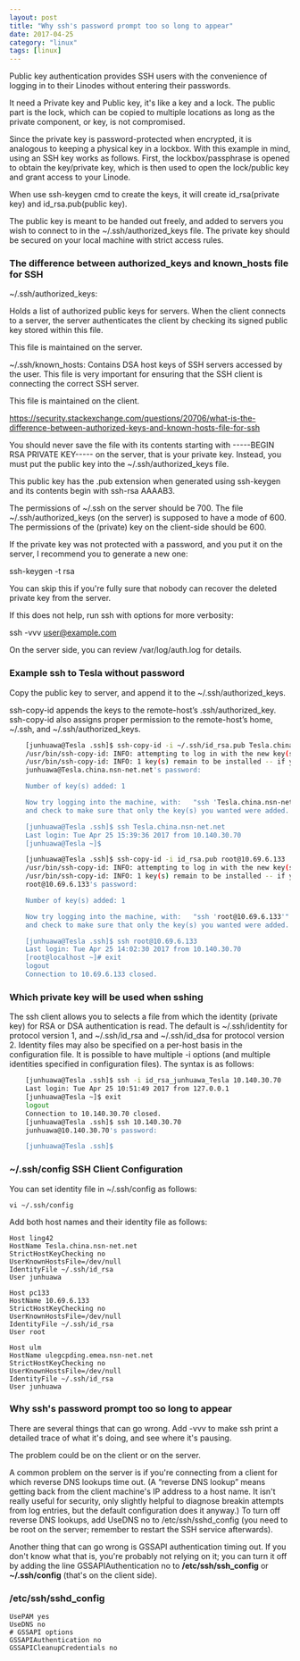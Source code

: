 ```yaml
---
layout: post
title: "Why ssh's password prompt too so long to appear"
date: 2017-04-25
category: "linux" 
tags: [linux]
---
```


Public key authentication provides SSH users with the convenience of logging
in to their Linodes without entering their passwords. 

It need a Private key and Public key, it's like a key and a lock. The public
part is the lock, which can be copied to multiple locations as long as the
private component, or key, is not compromised. 

Since the private key is password-protected when encrypted, it is analogous to
keeping a physical key in a lockbox. With this example in mind, using an SSH
key works as follows. First, the lockbox/passphrase is opened to obtain the
key/private key, which is then used to open the lock/public key and grant
access to your Linode.

When use ssh-keygen cmd to create the keys, it will create id_rsa(private key)
and id_rsa.pub(public key). 

The public key is meant to be handed out freely, and added to servers you wish
to connect to in the ~/.ssh/authorized_keys file. The private key should be
secured on your local machine with strict access rules.

### The difference between authorized_keys and known_hosts file for SSH

~/.ssh/authorized_keys: 

Holds a list of authorized public keys for servers. When the client connects
to a server, the server authenticates the client by checking its signed public
key stored within this file.

This file is maintained on the server. 

~/.ssh/known_hosts:
Contains DSA host keys of SSH servers accessed by the user. This file is very
important for ensuring that the SSH client is connecting the correct SSH
server.

This file is maintained on the client. 



https://security.stackexchange.com/questions/20706/what-is-the-difference-between-authorized-keys-and-known-hosts-file-for-ssh


You should never save the file with its contents starting with -----BEGIN RSA PRIVATE KEY----- on the server, that is your private key. Instead, you must put the public key into the ~/.ssh/authorized_keys file.

This public key has the .pub extension when generated using ssh-keygen and its contents begin with ssh-rsa AAAAB3. 

The permissions of ~/.ssh on the server should be 700. The file ~/.ssh/authorized_keys (on the server) is supposed to have a mode of 600. The permissions of the (private) key on the client-side should be 600.

If the private key was not protected with a password, and you put it on the server, I recommend you to generate a new one:

ssh-keygen -t rsa

You can skip this if you're fully sure that nobody can recover the deleted private key from the server.

If this does not help, run ssh with options for more verbosity:

ssh -vvv user@example.com

On the server side, you can review /var/log/auth.log for details.


### Example ssh to Tesla without password

Copy the public key to server, and append it to the ~/.ssh/authorized_keys.

ssh-copy-id appends the keys to the remote-host’s .ssh/authorized_key.
ssh-copy-id also assigns proper permission to the remote-host’s home, ~/.ssh,
and ~/.ssh/authorized_keys.

```sh
    [junhuawa@Tesla .ssh]$ ssh-copy-id -i ~/.ssh/id_rsa.pub Tesla.china.nsn-net.net
    /usr/bin/ssh-copy-id: INFO: attempting to log in with the new key(s), to filter out any that are already installed
    /usr/bin/ssh-copy-id: INFO: 1 key(s) remain to be installed -- if you are prompted now it is to install the new keys
    junhuawa@Tesla.china.nsn-net.net's password: 

    Number of key(s) added: 1

    Now try logging into the machine, with:   "ssh 'Tesla.china.nsn-net.net'"
    and check to make sure that only the key(s) you wanted were added.

    [junhuawa@Tesla .ssh]$ ssh Tesla.china.nsn-net.net
    Last login: Tue Apr 25 15:39:36 2017 from 10.140.30.70
    [junhuawa@Tesla ~]$ 
```


```sh
    [junhuawa@Tesla .ssh]$ ssh-copy-id -i id_rsa.pub root@10.69.6.133
    /usr/bin/ssh-copy-id: INFO: attempting to log in with the new key(s), to filter out any that are already installed
    /usr/bin/ssh-copy-id: INFO: 1 key(s) remain to be installed -- if you are prompted now it is to install the new keys
    root@10.69.6.133's password: 

    Number of key(s) added: 1

    Now try logging into the machine, with:   "ssh 'root@10.69.6.133'"
    and check to make sure that only the key(s) you wanted were added.

    [junhuawa@Tesla .ssh]$ ssh root@10.69.6.133
    Last login: Tue Apr 25 14:02:30 2017 from 10.140.30.70
    [root@localhost ~]# exit
    logout
    Connection to 10.69.6.133 closed.
```

### Which private key will be used when sshing

The ssh client allows you to selects a file from which the identity (private key) for RSA or DSA authentication is read. The default is ~/.ssh/identity for protocol version 1, and ~/.ssh/id_rsa and ~/.ssh/id_dsa for protocol version 2. Identity files may also be specified on a per-host basis in the configuration file. It is possible to have multiple -i options (and multiple identities specified in configuration files). The syntax is as follows:


```sh
    [junhuawa@Tesla .ssh]$ ssh -i id_rsa_junhuawa_Tesla 10.140.30.70
    Last login: Tue Apr 25 10:51:49 2017 from 127.0.0.1
    [junhuawa@Tesla ~]$ exit
    logout
    Connection to 10.140.30.70 closed.
    [junhuawa@Tesla .ssh]$ ssh 10.140.30.70
    junhuawa@10.140.30.70's password: 

    [junhuawa@Tesla .ssh]$
```

### ~/.ssh/config SSH Client Configuration

You can set identity file in ~/.ssh/config as follows:

    vi ~/.ssh/config

Add both host names and their identity file as follows:

    Host ling42
    HostName Tesla.china.nsn-net.net
    StrictHostKeyChecking no
    UserKnownHostsFile=/dev/null
    IdentityFile ~/.ssh/id_rsa
    User junhuawa

    Host pc133
    HostName 10.69.6.133
    StrictHostKeyChecking no
    UserKnownHostsFile=/dev/null
    IdentityFile ~/.ssh/id_rsa
    User root

    Host ulm
    HostName ulegcpding.emea.nsn-net.net
    StrictHostKeyChecking no
    UserKnownHostsFile=/dev/null
    IdentityFile ~/.ssh/id_rsa
    User junhuawa


### Why ssh's password prompt too so long to appear

There are several things that can go wrong. Add -vvv to make ssh print a
detailed trace of what it's doing, and see where it's pausing.

The problem could be on the client or on the server.

A common problem on the server is if you're connecting from a client for which
reverse DNS lookups time out. (A “reverse DNS lookup” means getting back from
the client machine's IP address to a host name. It isn't really useful for
security, only slightly helpful to diagnose breakin attempts from log entries,
but the default configuration does it anyway.) To turn off reverse DNS
lookups, add UseDNS no to /etc/ssh/sshd_config (you need to be root on the
server; remember to restart the SSH service afterwards).

Another thing that can go wrong is GSSAPI authentication timing out. If you
don't know what that is, you're probably not relying on it; you can turn it
off by adding the line GSSAPIAuthentication no to **/etc/ssh/ssh_config** or
**~/.ssh/config** (that's on the client side).

### /etc/ssh/sshd_config

    UsePAM yes
    UseDNS no
    # GSSAPI options
    GSSAPIAuthentication no
    GSSAPICleanupCredentials no

